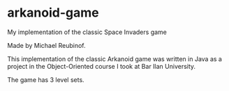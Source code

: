 # arkanoid-game
My implementation of the classic Space Invaders game

Made by Michael Reubinof.

This implementation of the classic Arkanoid game was written in Java as a project in
the Object-Oriented course I took at Bar Ilan University. 

The game has 3 level sets.
